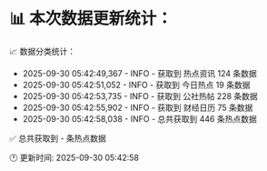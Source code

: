 📊 本次数据更新统计：
==========================

📈 数据分类统计：
- 2025-09-30 05:42:49,367 - INFO - 获取到 热点资讯 124 条数据
- 2025-09-30 05:42:51,052 - INFO - 获取到 今日热点 19 条数据
- 2025-09-30 05:42:53,735 - INFO - 获取到 公社热帖 228 条数据
- 2025-09-30 05:42:55,902 - INFO - 获取到 财经日历 75 条数据
- 2025-09-30 05:42:58,038 - INFO - 总共获取到 446 条热点数据

✅ 总共获取到 - 条热点数据

🕐 更新时间: 2025-09-30 05:42:58
